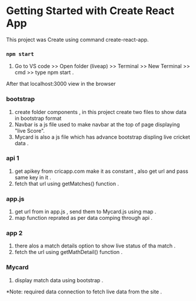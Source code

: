 # Getting Started with Create React App

This project was Create using command create-react-app.


### `npm start`

1. Go to VS code >> Open folder (liveap) >> Terminal >> New Terminal >> cmd >> type npm start .

After that localhost:3000 view in the browser

### bootstrap

1. create folder components , in this project create two files to show data in bootstrap format 
2. Navbar is a js file used to make navbar at the top of page displaying "live Score".
3. Mycard is also a js file which has advance bootstrap displing live cricket data .

### api 1

1. get apikey from cricapp.com make it as constant , also get url and pass same key in it . 
2. fetch that url using getMatches() function .

### app.js 

1. get url from in app.js , send them to Mycard.js using map .
2. map function reprated as per data comping through api . 


### app 2

1. there alos a match details option to show live status of tha match .
2. fetch the url using getMathDetail() function .


### Mycard 

1. display match data using bootstrap .

*Note: required data connection to fetch live data from the site .

